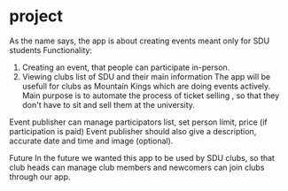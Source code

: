 # project

As the name says, the app is about creating events meant only for SDU students
Functionality:
1.	Creating an event, that people can participate in-person.
2.	Viewing clubs list of SDU and their main information
The app will be usefull for clubs as Mountain Kings which are doing events actively.
Main purpose is to automate the process of ticket selling , so that they don't have to sit and sell them at the university.


Event publisher can manage participators list, set person limit, price (if participation is paid)
Event publisher should also give a description, accurate date and time and image (optional).
 
Future
In the future we wanted this app to be used by SDU clubs, so that club heads can manage club members and newcomers can join clubs through our app.
